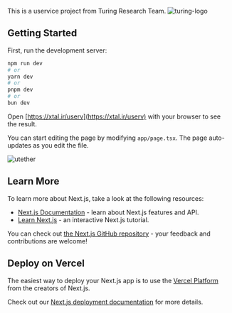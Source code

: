 This is a uservice project from Turing Research Team.
![turing-logo](https://github.com/user-attachments/assets/ca947f13-b706-4242-8996-6d85b412d25c)
## Getting Started

First, run the development server:

```bash
npm run dev
# or
yarn dev
# or
pnpm dev
# or
bun dev
```

Open [https://xtal.ir/userv](https://xtal.ir/userv) with your browser to see the result.

You can start editing the page by modifying `app/page.tsx`. The page auto-updates as you edit the file.

![utether](https://github.com/user-attachments/assets/adfa23cf-8491-4f14-b938-dab184e38f2d)

## Learn More

To learn more about Next.js, take a look at the following resources:

- [Next.js Documentation](https://nextjs.org/docs) - learn about Next.js features and API.
- [Learn Next.js](https://nextjs.org/learn) - an interactive Next.js tutorial.

You can check out [the Next.js GitHub repository](https://github.com/vercel/next.js/) - your feedback and contributions are welcome!

## Deploy on Vercel

The easiest way to deploy your Next.js app is to use the [Vercel Platform](https://vercel.com/new?utm_medium=default-template&filter=next.js&utm_source=create-next-app&utm_campaign=create-next-app-readme) from the creators of Next.js.

Check out our [Next.js deployment documentation](https://nextjs.org/docs/deployment) for more details.

